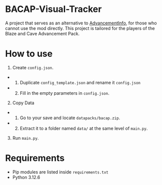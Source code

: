 # BACAP-Visual-Tracker
A project that serves as an alternative to [AdvancementInfo](https://github.com/gbl/AdvancementInfo), for those who cannot use the mod directly.
This project is tailored for the players of the Blaze and Cave Advancement Pack.

# How to use
1. Create `config.json`.
- 1. Duplicate `config_template.json` and rename it `config.json`
- 2. Fill in the empty parameters in `config.json`. 
2. Copy Data
- 1. Go to your save and locate `datapacks/bacap.zip`.
- 2. Extract it to a folder named `data/` at the same level of `main.py`.
3. Run `main.py`.

# Requirements
- Pip modules are listed inside `requirements.txt`
- Python 3.12.6